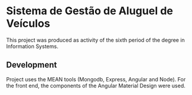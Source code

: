 # Sistema de Gestão de Aluguel de Veículos

This project was produced as activity of the sixth period of the degree in Information Systems.

## Development

Project uses the MEAN tools (Mongodb, Express, Angular and Node).
For the front end, the components of the Angular Material Design were used.